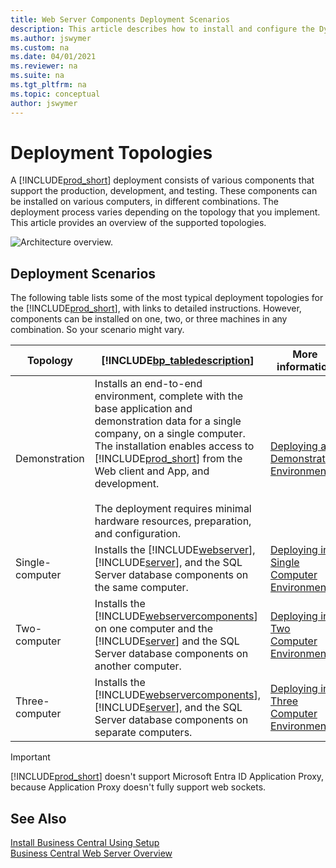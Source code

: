 ```yaml
---
title: Web Server Components Deployment Scenarios
description: This article describes how to install and configure the Dynamics NAV Web Server components in different network topologies and the deployment scenarios.
ms.author: jswymer
ms.custom: na
ms.date: 04/01/2021
ms.reviewer: na
ms.suite: na
ms.tgt_pltfrm: na
ms.topic: conceptual
author: jswymer
---
```


# Deployment Topologies

A [!INCLUDE[prod_short](../developer/includes/prod_short.md)] deployment consists of various components that support the production, development, and testing. These components can be installed on various computers, in different combinations. The deployment process varies depending on the topology that you implement. This article provides an overview of the supported topologies. 

<!-- 
This section describes how to install and configure the [!INCLUDE[webservercomponents](../developer/includes/webservercomponents.md)] in different network topologies.  

-->
  
![Architecture overview.](../media/architecture-overview.png "Architecture overview")   
  
## Deployment Scenarios 

The following table lists some of the most typical deployment topologies for the [!INCLUDE[prod_short](../developer/includes/prod_short.md)], with links to detailed instructions. However, components can be installed on one, two, or three machines in any combination. So your scenario might vary.

|Topology|[!INCLUDE[bp_tabledescription](../developer/includes/bp_tabledescription_md.md)]|More information|  
|--------------|---------------------------------------|---|  
|Demonstration|Installs an end-to-end environment, complete with the base application and demonstration data for a single company, on a single computer. The installation enables access to [!INCLUDE[prod_short](../developer/includes/prod_short.md)] from the Web client and App, and development.<br /><br />The deployment requires minimal hardware resources, preparation, and configuration.| [Deploying a Demonstration Environment](deploy-demonstration-environment.md)|  
|Single-computer|Installs the [!INCLUDE[webserver](../developer/includes/webservercomponents.md)], [!INCLUDE[server](../developer/includes/server.md)], and the SQL Server database components on the same computer.| [Deploying in a Single Computer Environment](deploy-single-computer-environment.md)| 
|Two-computer|Installs the [!INCLUDE[webservercomponents](../developer/includes/webservercomponents.md)] on one computer and the [!INCLUDE[server](../developer/includes/server.md)] and the SQL Server database components on another computer.|[Deploying in a Two Computer Environment](deploy-two-computer-environment.md)|  
|Three-computer|Installs the [!INCLUDE[webservercomponents](../developer/includes/webservercomponents.md)], [!INCLUDE[server](../developer/includes/server.md)], and the SQL Server database components on separate computers.| [Deploying in a Three Computer Environment](deploy-three-computer-environment.md)|

> [!IMPORTANT]
> [!INCLUDE[prod_short](../developer/includes/prod_short.md)] doesn't support Microsoft Entra ID Application Proxy, because Application Proxy doesn't fully support web sockets.

## See Also  
[Install Business Central Using Setup](install-using-setup.md)  
[Business Central Web Server Overview](web-server-overview.md)

